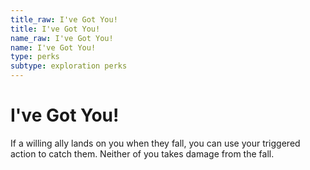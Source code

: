 ```yaml
---
title_raw: I've Got You!
title: I've Got You!
name_raw: I've Got You!
name: I've Got You!
type: perks
subtype: exploration perks
---
```


# I've Got You!

If a willing ally lands on you when they fall, you can use your triggered action to catch them. Neither of you takes damage from the fall.
